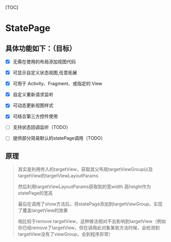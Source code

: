 [TOC]



# StatePage

## 具体功能如下：（目标）

- [x] 无需在使用的布局添加视图代码
- [x] 可显示自定义状态视图,任意拓展
- [x] 可用于 Activity、Fragment、或指定的 View
- [x] 自定义重新请求监听
- [x] 可动态更新视图样式
- [x] 可结合第三方控件使用
- [ ] 支持状态回调监听（TODO）
- [ ] 提供部分简易默认的statePage调用（TODO）


##	原理

> 其实是利用传入的targetView，获取其父布局targetViewGroup以及targetView的targetViewLayoutParams
>
> 然后利用targetViewLayoutParams获取到的宽width 高height作为statePage的宽高
>
> 最后在调用了show方法后，将statePage添加到targetViewGroup，实现了覆盖targetView的效果
>
>  
>
> 相比较于remove targetView，这种做法相对不会影响到targetView（例如你已经remove了targetView，但在调用此对象某些方法时候，会检测到targetView没有了viewGroup，会到程序异常）